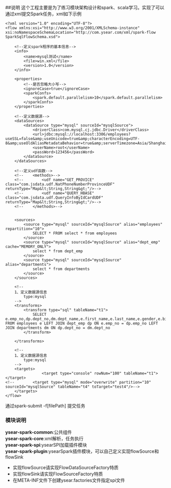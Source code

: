##说明
这个工程主要是为了练习模块架构设计和spark、scala学习。实现了可以通过xml提交Spark任务，xml如下示例

    <?xml version="1.0" encoding="UTF-8"?>
    <flow xmlns:xsi="http://www.w3.org/2001/XMLSchema-instance"
    xsi:noNamespaceSchemaLocation="http://com.ysear.com/xml/spark-flow SparkSqlFlowSchema.xsd">
    
        <!--定义spark程序的基本信息-->
        <info>
            <name>mysql测试</name>
            <file>win.xml</file>
            <version>1.0</version>
        </info>
    
        <properties>
            <!--是否忽略大小写-->
            <ignoreCase>true</ignoreCase>
            <sparkConfs>
                <spark.default.parallelism>10</spark.default.parallelism>
            </sparkConfs>
        </properties>
    
        <!--定义数据源-->
        <dataSources>
            <dataSource type="mysql" sourceId="mysqlSource">
                <driverClass>com.mysql.cj.jdbc.Driver</driverClass>
                <url>jdbc:mysql://localhost:3306/employees?useSSL=false&amp;useUnicode=true&amp;characterEncoding=UTF-8&amp;useOldAliasMetadataBehavior=true&amp;serverTimezone=Asia/Shanghai</url>
                <userName>root</userName>
                <passWord>123456</passWord>
            </dataSource>
        </dataSources>
    
        <!--定义udf函数-->
        <!--    <methods>-->
        <!--        <udf name="GET_PROVICE" class="com.jsdata.udf.NatPhoneNumberProvinceUDF" returnType="Map&lt;String,String&gt;"/>-->
        <!--        <udf name="QUERY_HBASE" class="com.jsdata.udf.QueryInfoByIdCardUDF" returnType="Map&lt;String,String&gt;"/>-->
        <!--    </methods>-->
    
    
        <sources>
            <source type="mysql" sourceId="mysqlSource" alias="employees" repartition="10">
                SELECT * FROM select * from employees
            </source>
            <source type="mysql" sourceId="mysqlSource" alias="dept_emp" cache="MEMORY_ONLY">
                select * from dept_emp
            </source>
            <source type="mysql" sourceId="mysqlSource" alias="departments">
                select * from departments
            </source>
        </sources>
    
        <!--
        1、定义数据源信息
            type:mysql
        -->
        <transforms>
            <transform type="sql" tableName="t1">
                SELECT e.emp_no,dp.dept_no,dm.dept_name,e.first_name,e.last_name,e.gender,e.birth_date FROM employees e LEFT JOIN dept_emp dp ON e.emp_no = dp.emp_no LEFT JOIN departments dm ON dp.dept_no = dm.dept_no
            </transform>
            
        </transforms>
    
        <!--
        1、定义数据源信息
            type:mysql
        -->
        <targets>
                    <target type="console" rowNum="100" tableName="t1"></target>
    <!--        <target type="mysql" mode="overwrite" partition="10" sourceId="mysqlSource" tableName="t4" toTarget="test4"/>-->
        </targets>
    </flow>
通过spark-submit -f[filePath] 提交任务
### 模块说明
**ysear-spark-common**:公共组件  
**ysear-spark-core**:xml解析，任务执行  
**ysear-spark-spi**:ysearSPI加载插件模块  
**ysear-spark-plugin**:ysearSpark插件模块，可以自己定义实现flowSource和flowSink
 - 实现flowSource请实现FlowDataSourceFactory特质
 - 实现flowSink请实现FlowSourceFactory特质
 - 在META-INF文件下创建ysear.factories文件指定spi文件
